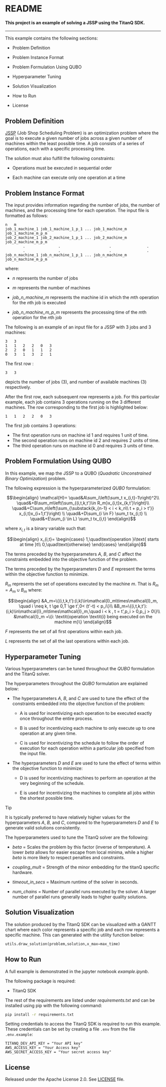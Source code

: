 # README

#### This project is an example of solving a JSSP using the TitanQ SDK.
--------------------------------------------------------------------------------


This example contains the following sections: 

- Problem Definition

- Problem Instance Format

- Problem Formulation Using QUBO 

- Hyperparameter Tuning

- Solution Visualization

- How to Run

- License

## Problem Definition

[JSSP](https://en.wikipedia.org/wiki/Job-shop_scheduling) (Job Shop Scheduling Problem) is an optimization problem where the goal is to execute a given number of jobs across a given number of machines within the least possible time. A job consists of a series of operations, each with a specific processing time.

The solution must also fulfill the following constraints:

- Operations must be executed in sequential order

- Each machine can execute only one operation at a time

## Problem Instance Format

The input provides information regarding the number of jobs, the number of machines, and the processing time for each operation. The input file is formatted as follows:

````
n   m
job_1_machine_1 job_1_machine_1_p_1 ... job_1_machine_m job_1_machine_m_p_m
job_2_machine_1 job_2_machine_1_p_1 ... job_2_machine_m job_2_machine_m_p_m
        .               .                      .                .          
        .               .                      .                .          
job_n_machine_1 job_n_machine_1_p_1 ... job_n_machine_m job_n_machine_m_p_m
````

where:

- *n* represents the number of jobs

- *m* represents the number of machines

- *job_n_machine_m* represents the machine id in which the *m*th operation for the *n*th job is executed

- *job_n_machine_m_p_m* represents the processing time of the *m*th operation for the *n*th job


The following is an example of an input file for a JSSP with 3 jobs and 3 machines:

```
3   3
1   1   2   2   0   3
2   2   0   1   1   2
0   3   1   3   2   1
```
The first row :

```
3   3
```
depicts the number of jobs (3), and number of available machines (3) respectively.

After the first row, each subsequent row represents a job. For this particular example, each job contains 3 operations running on the 3 different machines. The row corresponding to the first job is highlighted below:

```
1   1   2   2   0   3
```

The first job contains 3 operations:
- The first operation runs on machine id 1 and requires 1 unit of time.
- The second operation runs on machine id 2 and requires 2 units of time.
- The third operation runs on machine id 0 and requires 3 units of time.


## Problem Formulation Using QUBO

In this example, we map the JSSP to a QUBO (*Quadratic Unconstrained Binary Optimization*) problem.

The following expression is the hyperparameterized *QUBO* formulation:

```math
\begin{align}
\mathcal{H}=
\quad&A\sum_i\left(\sum_t x_{i,t}-1\right)^2\\
\quad&+B\sum_m\left(\sum_{(i,t,k,t')\in R_m}x_{i,t}x_{k,t'}\right)\\
\quad&+C\sum_n\left(\sum_{\substack{k_{n-1} < i < k_n\\ t + p_i > t'}} x_{i,t}x_{i+1,t'}\right) \\
\quad&+D\sum_{i \in F} \sum_t tx_{i,t} \\
\quad&+E\sum_{i \in L} \sum_t tx_{i,t}
\end{align}
```

where $x_{i,t}$ is a binary variable such that:

```math
\begin{align}
x_{i,t}=
\begin{cases}
1,\quad\text{operation }i\text{ starts at time }t\\
0,\quad\text{otherwise}
\end{cases}
\end{align}
```

The terms preceded by the hyperparameters *A*, *B*, and *C* affect the constraints embedded into the objective function of the problem.

The terms preceded by the hyperparameters *D* and *E* represent the terms within the objective function to minimize.


$R_m$ represents the set of operations executed by the machine $m$. That is $R_m = A_m \cup B_m$ where:

```math
\begin{align}
&A_m=\{(i,t,k,t'):(i,k)\in\mathcal{I}_m\times\mathcal{I}_m, \quad i \neq k, t \ge 0,T \ge t',0< (t'-t) < p_i\}\\
&B_m=\{(i,t,k,t'):(i,k)\in\mathcal{I}_m\times\mathcal{I}_m,\quad i < k , t = t',p_i > 0,p_j > 0\}\\
&\mathcal{I}_m =\{i: \textit{operation \textit{i} being executed on the machine m}\}
\end{align}
```

$F$ represents the set of all first operations within each job.

$L$ represents the set of all the last operations within each job.

## Hyperparameter Tuning

Various hyperparameters can be tuned throughout the *QUBO* formulation and the TitanQ solver.

The hyperparameters throughout the *QUBO* formulation are explained below:

- The hyperparameters *A*, *B*, and *C* are used to tune the effect of the constraints embedded into the objective function of the problem:

    - A is used for incentivizing each operation to be executed exactly once throughout the entire process.

    - B is used for incentivizing each machine to only execute up to one operation at any given time.

    - C is used for incentivizing the schedule to follow the order of execution for each operation within a particular job specified from the input file. 

- The hyperparameters *D* and *E* are used to tune the effect of terms within the objective function to minimize:

    - D is used for incentivizing machines to perform an operation at the very beginning of the schedule.

    - E is used for incentivizing the machines to complete all jobs within the shortest possible time.

> [!TIP]
> It is typically preferred to have relatively higher values for the hyperparameters *A*, *B*, and *C*, compared to the hyperparameters *D* and *E* to generate valid solutions consistently.


The hyperparameters used to tune the TitanQ solver are the following:

- *beta* = Scales the problem by this factor (inverse of temperature). A lower *beta* allows for easier escape from local minima, while a higher *beta* is more likely to respect penalties and constraints.

- *coupling_mult* = Strength of the minor embedding for the titanQ specific hardware.

- *timeout_in_secs* = Maximum runtime of the solver in seconds.

- *num_chains* = Number of parallel runs executed by the solver. A larger number of parallel runs generally leads to higher quality solutions.

<!-- > [!WARNING]  
> Small changes on these hyperparameters can have an impact on the quality of the solution. Use wisely.
> Preferably keep these hyperparameters in their default values -->

## Solution Visualization

The solution produced by the TitanQ SDK can be visualized with a GANTT chart where each color represents a specific job and each row represents a specific machine. This can generated with the utility function below:

````python
utils.draw_solution(problem,solution,x_max=max_time)
````

## How to Run

A full example is demonstrated in the jupyter notebook *example.ipynb*.

The following package is required:

- TitanQ SDK

The rest of the requirements are listed under *requirements.txt* and can be installed using pip with the following command:

```bash
pip install -r requirements.txt
```

Setting credentials to access the TitanQ SDK is required to run this example. These credentials can be set by creating a file ```.env``` from the file ```.env.example```:

```
TITANQ_DEV_API_KEY = "Your API key"
AWS_ACCESS_KEY = "Your Access key"
AWS_SECRET_ACCESS_KEY = "Your secret access key"
```

## License

Released under the Apache License 2.0. See [LICENSE](../LICENSE) file.
